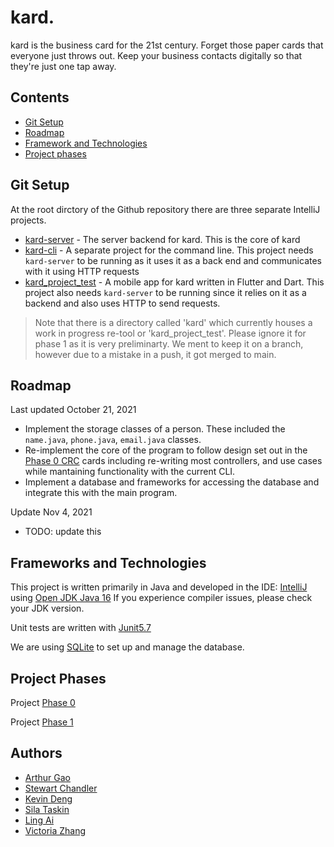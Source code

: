 # kard.

kard is the business card for the 21st century. Forget those paper cards that everyone just throws out. Keep your business contacts digitally so that they're just one tap away.

## Contents

- [Git Setup](#git-setup)
- [Roadmap](#roadmap)
- [Framework and Technologies](#frameworks-and-technologies)
- [Project phases](#project-phases)

## Git Setup

At the root dirctory of the Github repository there are three separate IntelliJ projects.
  - [kard-server](https://github.com/CSC207-UofT/course-project-purplemongoose/tree/main/kard-server) - The server backend for kard. This is the core of kard
  - [kard-cli](https://github.com/CSC207-UofT/course-project-purplemongoose/tree/main/kard-CLI) - A separate project for the command line. This project needs `kard-server` to be running as it uses it as a back end and communicates with it using HTTP requests
  - [kard_project_test](https://github.com/CSC207-UofT/course-project-purplemongoose/tree/main/kard_project_test) - A mobile app for kard written in Flutter and Dart. This project also needs `kard-server` to be running since it relies on it as a backend and also uses HTTP to send requests.

> Note that there is a directory called 'kard' which currently houses a work in progress re-tool or 'kard_project_test'. Please ignore it for phase 1 as it is very preliminarty. We ment to keep it on a branch, however due to a mistake in a push, it got merged to main.

## Roadmap

Last updated October 21, 2021

- Implement the storage classes of a person. These included the `name.java`, `phone.java`, `email.java` classes.
- Re-implement the core of the program to follow design set out in the [Phase 0 CRC](https://github.com/CSC207-UofT/course-project-purplemongoose/tree/main/phase0/CRC%20Cards) cards including re-writing most controllers, and use cases while mantaining functionality with the current CLI.
- Implement a database and frameworks for accessing the database and integrate this with the main program.

Update Nov 4, 2021

- TODO: update this

## Frameworks and Technologies

This project is written primarily in Java and developed in the IDE: [IntelliJ](https://www.jetbrains.com/idea/) using [Open JDK Java 16](https://jdk.java.net/16/) If you experience compiler issues, please check your JDK version.

Unit tests are written with [Junit5.7](https://junit.org/junit5/) 

We are using [SQLite](https://www.sqlite.org/index.html) to set up and manage the database.

## Project Phases

Project [Phase 0](https://github.com/CSC207-UofT/course-project-purplemongoose/tree/main/phase0)

Project [Phase 1](https://github.com/CSC207-UofT/course-project-purplemongoose/tree/main/phase1)

## Authors

- [Arthur Gao](https://github.com/Affixrevy)
- [Stewart Chandler](https://github.com/StewartChandler)
- [Kevin Deng](https://github.com/tiantian205)
- [Sila Taskin](https://github.com/mericsila)
- [Ling Ai](https://github.com/warzone2243)
- [Victoria Zhang](https://github.com/vzhang1112)



